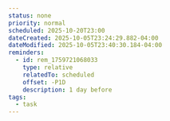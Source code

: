 ```yaml
---
status: none
priority: normal
scheduled: 2025-10-20T23:00
dateCreated: 2025-10-05T23:24:29.882-04:00
dateModified: 2025-10-05T23:40:30.184-04:00
reminders:
  - id: rem_1759721068033
    type: relative
    relatedTo: scheduled
    offset: -P1D
    description: 1 day before
tags:
  - task
---
```


